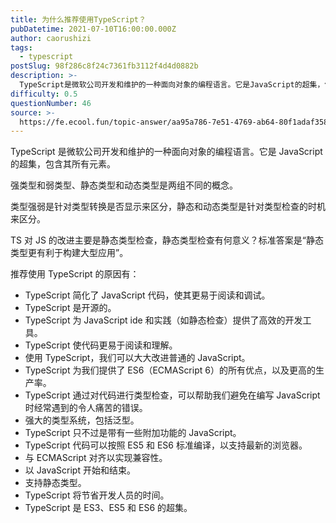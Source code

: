 ```yaml
---
title: 为什么推荐使用TypeScript？
pubDatetime: 2021-07-10T16:00:00.000Z
author: caorushizi
tags:
  - typescript
postSlug: 98f286c8f24c7361fb3112f4d4d0882b
description: >-
  TypeScript是微软公司开发和维护的一种面向对象的编程语言。它是JavaScript的超集，包含其所有元素。强类型和弱类型、静态类型和动态类型是两组不同的概念。类型强弱是针对类型转换是否显示来区
difficulty: 0.5
questionNumber: 46
source: >-
  https://fe.ecool.fun/topic-answer/aa95a786-7e51-4769-ab64-80f1adaf3580?orderBy=updateTime&order=desc&tagId=19
---
```


TypeScript 是微软公司开发和维护的一种面向对象的编程语言。它是 JavaScript 的超集，包含其所有元素。

强类型和弱类型、静态类型和动态类型是两组不同的概念。

类型强弱是针对类型转换是否显示来区分，静态和动态类型是针对类型检查的时机来区分。

TS 对 JS 的改进主要是静态类型检查，静态类型检查有何意义？标准答案是“静态类型更有利于构建大型应用”。

推荐使用 TypeScript 的原因有：

- TypeScript 简化了 JavaScript 代码，使其更易于阅读和调试。
- TypeScript 是开源的。
- TypeScript 为 JavaScript ide 和实践（如静态检查）提供了高效的开发工具。
- TypeScript 使代码更易于阅读和理解。
- 使用 TypeScript，我们可以大大改进普通的 JavaScript。
- TypeScript 为我们提供了 ES6（ECMAScript 6）的所有优点，以及更高的生产率。
- TypeScript 通过对代码进行类型检查，可以帮助我们避免在编写 JavaScript 时经常遇到的令人痛苦的错误。
- 强大的类型系统，包括泛型。
- TypeScript 只不过是带有一些附加功能的 JavaScript。
- TypeScript 代码可以按照 ES5 和 ES6 标准编译，以支持最新的浏览器。
- 与 ECMAScript 对齐以实现兼容性。
- 以 JavaScript 开始和结束。
- 支持静态类型。
- TypeScript 将节省开发人员的时间。
- TypeScript 是 ES3、ES5 和 ES6 的超集。
